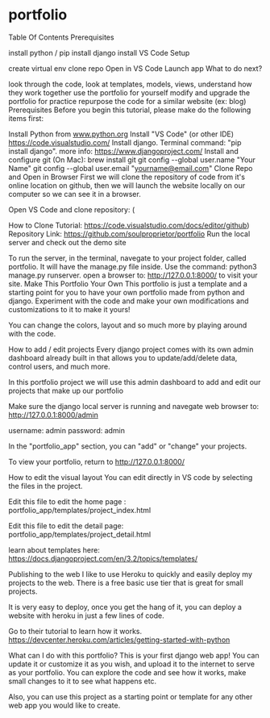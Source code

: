 # portfolio

Table Of Contents
Prerequisites

install python / pip
install django
install VS Code
Setup

create virtual env
clone repo
Open in VS Code
Launch app
What to do next?

look through the code, look at templates, models, views, understand how they work together
use the portfolio for yourself
modify and upgrade the portfolio for practice
repurpose the code for a similar website (ex: blog)
Prerequisites
Before you begin this tutorial, please make do the following items first:

Install Python from www.python.org
Install "VS Code" (or other IDE) https://code.visualstudio.com/
Install django. Terminal command: "pip install django". more info: https://www.djangoproject.com/
Install and configure git
(On Mac): brew install git
git config --global user.name "Your Name"
git config --global user.email "yourname@email.com"
Clone Repo and Open in Browser
First we will clone the repository of code from it's online location on github, then we will launch the website locally on our computer so we can see it in a browser.

Open VS Code and clone repository: (

How to Clone Tutorial: https://code.visualstudio.com/docs/editor/github)
Repository Link: https://github.com/soulproprietor/portfolio
Run the local server and check out the demo site

To run the server, in the terminal, navegate to your project folder, called portfolio. It will have the manage.py file inside. Use the command: python3 manage.py runserver. open a browser to: http://127.0.0.1:8000/ to visit your site.
Make This Portfolio Your Own
This portfolio is just a template and a starting point for you to have your own portfolio made from python and django. Experiment with the code and make your own modifications and customizations to it to make it yours!

You can change the colors, layout and so much more by playing around with the code.

How to add / edit projects
Every django project comes with its own admin dashboard already built in that allows you to update/add/delete data, control users, and much more.

In this portfolio project we will use this admin dashboard to add and edit our projects that make up our portfolio

Make sure the django local server is running and navegate web browser to: http://127.0.0.1:8000/admin

username: admin
password: admin

In the "portfolio_app" section, you can "add" or "change" your projects.

To view your portfolio, return to http://127.0.0.1:8000/

How to edit the visual layout
You can edit directly in VS code by selecting the files in the project.

Edit this file to edit the home page : portfolio_app/templates/project_index.html

Edit this file to edit the detail page: portfolio_app/templates/project_detail.html

learn about templates here: https://docs.djangoproject.com/en/3.2/topics/templates/

Publishing to the web
I like to use Heroku to quickly and easily deploy my projects to the web. There is a free basic use tier that is great for small projects.

It is very easy to deploy, once you get the hang of it, you can deploy a website with heroku in just a few lines of code.

Go to their tutorial to learn how it works. https://devcenter.heroku.com/articles/getting-started-with-python

What can I do with this portfolio?
This is your first django web app! You can update it or customize it as you wish, and upload it to the internet to serve as your portfolio. You can explore the code and see how it works, make small changes to it to see what happens etc.

Also, you can use this project as a starting point or template for any other web app you would like to create.
